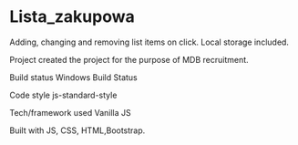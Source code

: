 ﻿# Lista_zakupowa

Adding, changing and removing list items on click. Local storage included.

Project created the project for the purpose of MDB recruitment.

Build status Windows Build Status

Code style js-standard-style


Tech/framework used Vanilla JS

Built with JS, CSS, HTML,Bootstrap.


